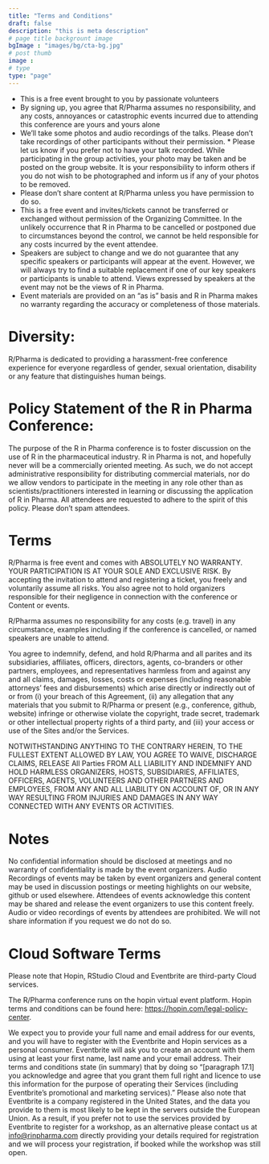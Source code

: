 ```yaml
---
title: "Terms and Conditions"
draft: false
description: "this is meta description"
# page title backgrount image
bgImage : "images/bg/cta-bg.jpg"
# post thumb
image :
# type
type: "page"
---
```


* This is a free event brought to you by passionate volunteers
* By signing up, you agree that R/Pharma assumes no responsibility, and any costs, annoyances or catastrophic events incurred due to attending this conference are yours and yours alone
* We’ll take some photos and audio recordings of the talks. Please don’t take recordings of other participants without their permission. * Please let us know if you prefer not to have your talk recorded. While participating in the group activities, your photo may be taken and be posted on the group website. It is your responsibility to inform others if you do not wish to be photographed and inform us if any of your photos to be removed.
* Please don’t share content at R/Pharma unless you have permission to do so.
* This is a free event and invites/tickets cannot be transferred or exchanged without permission of the Organizing Committee. In the unlikely occurrence that R in Pharma to be cancelled or postponed due to circumstances beyond the control, we cannot be held responsible for any costs incurred by the event attendee.
* Speakers are subject to change and we do not guarantee that any specific speakers or participants will appear at the event. However, we will always try to find a suitable replacement if one of our key speakers or participants is unable to attend. Views expressed by speakers at the event may not be the views of R in Pharma.
* Event materials are provided on an “as is” basis and R in Pharma makes no warranty regarding the accuracy or completeness of those materials.

# Diversity:

R/Pharma is dedicated to providing a harassment-free conference experience for everyone regardless of gender, sexual orientation, disability or any feature that distinguishes human beings. 
 

# Policy Statement of the R in Pharma Conference:

The purpose of the R in Pharma conference is to foster discussion on the use of R in the pharmaceutical industry. R in Pharma is not, and hopefully never will be a commercially oriented meeting. As such, we do not accept administrative responsibility for distributing commercial materials, nor do we allow vendors to participate in the meeting in any role other than as scientists/practitioners interested in learning or discussing the application of R in Pharma. All attendees are requested to adhere to the spirit of this policy. Please don’t spam attendees.

# Terms
R/Pharma is free event and comes with ABSOLUTELY NO WARRANTY. YOUR PARTICIPATION IS AT YOUR SOLE AND EXCLUSIVE RISK. By accepting the invitation to attend and registering a ticket, you freely and voluntarily assume all risks. You also agree not to hold organizers responsible for their negligence in connection with the conference or Content or events.

R/Pharma assumes no responsibility for any costs (e.g. travel) in any circumstance, examples including if the conference is cancelled, or named speakers are unable to attend.

You agree to indemnify, defend, and hold R/Pharma and all parites and its subsidiaries, affiliates, officers, directors, agents, co-branders or other partners, employees, and representatives harmless from and against any and all claims, damages, losses, costs or expenses (including reasonable attorneys’ fees and disbursements) which arise directly or indirectly out of or from (i) your breach of this Agreement, (ii) any allegation that any materials that you submit to R/Pharma or present (e.g., conference, github, website) infringe or otherwise violate the copyright, trade secret, trademark or other intellectual property rights of a third party, and (iii) your access or use of the Sites and/or the Services.

NOTWITHSTANDING ANYTHING TO THE CONTRARY HEREIN, TO THE FULLEST EXTENT ALLOWED BY LAW, YOU AGREE TO WAIVE, DISCHARGE CLAIMS, RELEASE All Parties FROM ALL LIABILITY AND INDEMNIFY AND HOLD HARMLESS ORGANIZERS, HOSTS, SUBSIDIARIES, AFFILIATES, OFFICERS, AGENTS, VOLUNTEERS AND OTHER PARTNERS AND EMPLOYEES, FROM ANY AND ALL LIABILITY ON ACCOUNT OF, OR IN ANY WAY RESULTING FROM INJURIES AND DAMAGES IN ANY WAY CONNECTED WITH ANY EVENTS OR ACTIVITIES.

# Notes
No confidential information should be disclosed at meetings and no warranty of confidentiality is made by the event organizers. Audio Recordings of events may be taken by event organizers and general content may be used in discussion postings or meeting highlights on our website, github or used elsewhere. Attendees of events acknowledge this content may be shared and release the event organizers to use this content freely. Audio or video recordings of events by attendees are prohibited. We will not share information if you request we do not do so.

# Cloud Software Terms
Please note that Hopin, RStudio Cloud and Eventbrite are third-party Cloud services.

The R/Pharma conference runs on the hopin virtual event platform.  Hopin terms and conditions can be found here: https://hopin.com/legal-policy-center.

We expect you to provide your full name and email address for our events, and you will have to register with the Eventbrite and Hopin services as a personal consumer. Eventbrite will ask you to create an account with them using at least your first name, last name and your email address. Their terms and conditions state (in summary) that by doing so “[paragraph 17.1] you acknowledge and agree that you grant them full right and licence to use this information for the purpose of operating their Services (including Eventbrite’s promotional and marketing services).” Please also note that Eventbrite is a company registered in the United States, and the data you provide to them is most likely to be kept in the servers outside the European Union. As a result, if you prefer not to use the services provided by Eventbrite to register for a workshop, as an alternative please contact us at info@rinpharma.com directly providing your details required for registration and we will process your registration, if booked while the workshop was still open.
